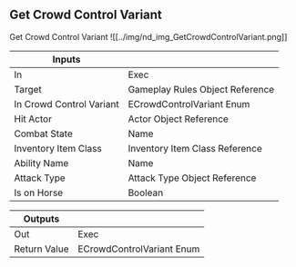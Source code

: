 ## Get Crowd Control Variant
Get Crowd Control Variant
![[../img/nd_img_GetCrowdControlVariant.png]]

|Inputs||
|--|--|
| In | Exec |
| Target | Gameplay Rules Object Reference |
| In Crowd Control Variant | ECrowdControlVariant Enum |
| Hit Actor | Actor Object Reference |
| Combat State | Name |
| Inventory Item Class | Inventory Item Class Reference |
| Ability Name | Name |
| Attack Type | Attack Type Object Reference |
| Is on Horse | Boolean |

|Outputs||
|--|--|
| Out | Exec |
| Return Value | ECrowdControlVariant Enum |
